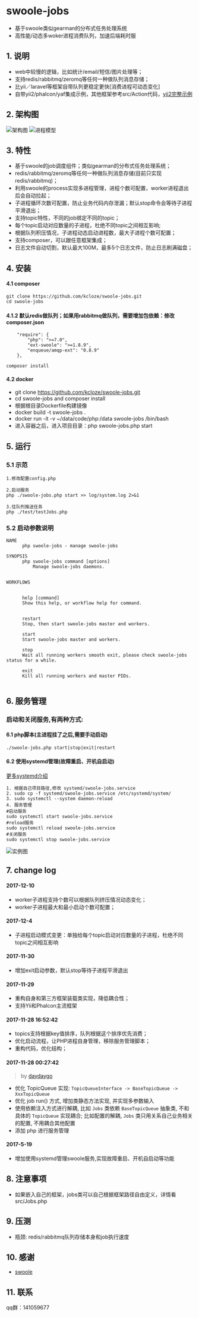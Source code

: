 # swoole-jobs

* 基于swoole类似gearman的分布式任务处理系统
* 高性能/动态多woker进程消费队列，加速后端耗时服

## 1. 说明

* web中较慢的逻辑，比如统计/email/短信/图片处理等；
* 支持redis/rabbitmq/zeromq等任何一种做队列消息存储；
* 比yii／laravel等框架自带队列更稳定更快[消费进程可动态变化]
* 自带yii2/phalcon/yaf集成示例，其他框架参考src/Action代码，[yii2完整示例](https://github.com/kcloze/swoole-jobs-yii2)

## 2. 架构图

![架构图](jobs-archi.png)
![进程模型](jobs-process.png)


## 3. 特性

* 基于swoole的job调度组件；类似gearman的分布式任务处理系统；
* redis/rabbitmq/zeromq等任何一种做队列消息存储(目前只实现redis/rabbitmq)；
* 利用swoole的process实现多进程管理，进程个数可配置，worker进程退出后会自动拉起；
* 子进程循环次数可配置，防止业务代码内存泄漏；默认stop命令会等待子进程平滑退出；
* 支持topic特性，不同的job绑定不同的topic；
* 每个topic启动对应数量的子进程，杜绝不同topic之间相互影响;
* 根据队列积压情况，子进程动态启动进程数，最大子进程个数可配置；
* 支持composer，可以跟任意框架集成；
* 日志文件自动切割，默认最大100M，最多5个日志文件，防止日志刷满磁盘；


## 4. 安装

#### 4.1 composer
```
git clone https://github.com/kcloze/swoole-jobs.git
cd swoole-jobs

```
####  4.1.2 默认redis做队列；如果用rabbitmq做队列，需要增加包依赖：修改composer.json


```
    "require": {
        "php": ">=7.0",
        "ext-swoole": ">=1.8.9",
        "enqueue/amqp-ext": "0.8.9"
    },
```

```
composer install
```
#### 4.2 docker
* git clone https://github.com/kcloze/swoole-jobs.git
* cd swoole-jobs and composer install
* 根据根目录Dockerfile构建镜像
* docker build -t swoole-jobs .
* docker run  -it  -v ~/data/code/php:/data swoole-jobs /bin/bash
* 进入容器之后，进入项目目录：php swoole-jobs.php start

## 5. 运行

### 5.1 示范
```
1.修改配置config.php

2.启动服务
php ./swoole-jobs.php start >> log/system.log 2>&1

3.往队列推送任务
php ./test/testJobs.php

```

### 5.2 启动参数说明
```
NAME
      php swoole-jobs - manage swoole-jobs

SYNOPSIS
      php swoole-jobs command [options]
          Manage swoole-jobs daemons.


WORKFLOWS


      help [command]
      Show this help, or workflow help for command.


      restart
      Stop, then start swoole-jobs master and workers.

      start
      Start swoole-jobs master and workers.

      stop
      Wait all running workers smooth exit, please check swoole-jobs status for a while.

      exit
      Kill all running workers and master PIDs.


```


## 6. 服务管理
### 启动和关闭服务,有两种方式:

#### 6.1 php脚本(主进程挂了之后,需要手动启动)
```
./swoole-jobs.php start|stop|exit|restart

```



#### 6.2 使用systemd管理(故障重启、开机自启动)
[更多systemd介绍](https://www.swoole.com/wiki/page/699.html)

```
1. 根据自己项目路径,修改 systemd/swoole-jobs.service
2. sudo cp -f systemd/swoole-jobs.service /etc/systemd/system/
3. sudo systemctl --system daemon-reload
4. 服务管理
#启动服务
sudo systemctl start swoole-jobs.service
#reload服务
sudo systemctl reload swoole-jobs.service
#关闭服务
sudo systemctl stop swoole-jobs.service
```


![实例图](demo.png)



## 7. change log

#### 2017-12-10
* worker子进程支持个数可以根据队列挤压情况动态变化；
* worker子进程最大和最小启动个数可配置；

#### 2017-12-4
* 子进程启动模式变更：单独给每个topic启动对应数量的子进程，杜绝不同topic之间相互影响

#### 2017-11-30
* 增加exit启动参数，默认stop等待子进程平滑退出


#### 2017-11-29
* 重构自身和第三方框架装载类实现，降低耦合性；
* 支持Yii和Phalcon主流框架


#### 2017-11-28 16:52:42 
* topics支持根据key值排序，队列根据这个排序优先消费；
* 优化启动流程，让PHP进程自身管理，移除服务管理脚本；
* 重构代码，优化结构；



#### 2017-11-28 00:27:42 

> by [daydaygo](http://github.com/daydaygo)

- 优化 TopicQueue 实现: `TopicQueueInterface -> BaseTopicQueue -> XxxTopicQueue`
- 优化 job run() 方式, 增加类静态方法实现, 并实现多参数输入
- 使用依赖注入方式进行解耦, 比如 `Jobs` 类依赖 `BaseTopicQueue` 抽象类, 不和具体的 `TopicQueue` 实现耦合; 比如配置的解耦, `Jobs` 类只用关系自己业务相关的配置, 不用耦合其他配置
- 添加 php 进行服务管理

#### 2017-5-19

* 增加使用systemd管理swoole服务,实现故障重启、开机自启动等功能

## 8. 注意事项

* 如果嵌入自己的框架，jobs类可以自己根据框架路径自由定义，详情看src/Jobs.php



## 9. 压测

* 瓶颈: redis/rabbitmq队列存储本身和job执行速度



## 10. 感谢

* [swoole](http://www.swoole.com/)

## 11. 联系

qq群：141059677





